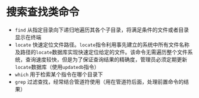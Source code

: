 # 搜索查找类命令

- `find`
  从指定目录向下递归地遍历其各个子目录，将满足条件的文件或者目录显示在终端
- `locate`
  快速定位文件路径。`locate`指令利用事先建立的系统中所有文件名称及路径的`locate`数据库实现快速定位给定的文件。该命令无需遍历整个文件系统，查询速度较快，但是为了保证查询结果的精确度，管理员必须定期更新`locate`数据库（使用`updatedb`指令）
- `which`
  用于检索某个指令在哪个目录下
- `grep`
  过滤查找，经常结合管道符使用（用在管道符后面，处理前置命令的结果）